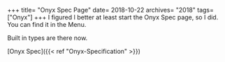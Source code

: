 +++
title= "Onyx Spec Page"
date= 2018-10-22
archives= "2018"
tags= ["Onyx"]
+++
I figured I better at least start the Onyx Spec page, so I did. You can find it in the Menu.

Built in types are there now.

[Onyx Spec]({{< ref "Onyx-Specification" >}})
